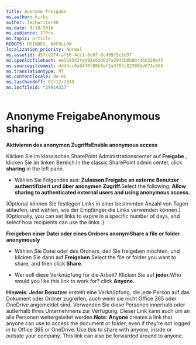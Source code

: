 ```yaml
---
title: Anonyme Freigabe
ms.author: kirks
author: Techwriter40
ms.date: 9/18/2018
ms.audience: ITPro
ms.topic: article
ROBOTS: NOINDEX, NOFOLLOW
localization_priority: Normal
ms.assetid: d57ca274-af16-4cc1-8c67-8c499f5c1d37
ms.openlocfilehash: ee558542fe692e5dd637a2943b8b8b436b329ef5
ms.sourcegitcommit: dd43cc0a9470f98b8ef2a3787c823801d674c666
ms.translationtype: MT
ms.contentlocale: de-DE
ms.lasthandoff: 02/12/2019
ms.locfileid: "29914327"
---
```

# <a name="anonymous-sharing"></a><span data-ttu-id="4bcc8-102">Anonyme Freigabe</span><span class="sxs-lookup"><span data-stu-id="4bcc8-102">Anonymous sharing</span></span>

 <span data-ttu-id="4bcc8-103">**Aktivieren des anonymen Zugriffs**</span><span class="sxs-lookup"><span data-stu-id="4bcc8-103">**Enable anonymous access**</span></span>
  
<span data-ttu-id="4bcc8-104">Klicken Sie im klassischen SharePoint Administrationscenter auf **Freigabe** , klicken Sie im linken Bereich.</span><span class="sxs-lookup"><span data-stu-id="4bcc8-104">In the classic SharePoint admin center, click **sharing** in the left pane.</span></span> 
  
- <span data-ttu-id="4bcc8-105">Wählen Sie Folgendes aus: **Zulassen Freigabe an externe Benutzer authentifiziert und über anonymen Zugriff.**</span><span class="sxs-lookup"><span data-stu-id="4bcc8-105">Select the following: **Allow sharing to authenticated external users and using anonymous access.**</span></span>
  
<span data-ttu-id="4bcc8-106">(Optional können Sie festlegen Links in einer bestimmten Anzahl von Tagen ablaufen, und wählen, wie der Empfänger die Links verwenden können.)</span><span class="sxs-lookup"><span data-stu-id="4bcc8-106">(Optionally, you can set links to expire in a specific number of days, and select how recipients can use the links .)</span></span>
    
 <span data-ttu-id="4bcc8-107">**Freigeben einer Datei oder eines Ordners anonym**</span><span class="sxs-lookup"><span data-stu-id="4bcc8-107">**Share a file or folder anonymously**</span></span>
  
- <span data-ttu-id="4bcc8-108">Wählen Sie Datei oder des Ordners, den Sie freigeben möchten, und klicken Sie dann auf **Freigeben**.</span><span class="sxs-lookup"><span data-stu-id="4bcc8-108">Select the file or folder you want to share, and then click **Share**.</span></span> 
    
- <span data-ttu-id="4bcc8-109">Wer soll diese Verknüpfung für die Arbeit? Klicken Sie auf **jeder.**</span><span class="sxs-lookup"><span data-stu-id="4bcc8-109">Who would you like this link to work for? click **Anyone.**</span></span>
  
 <span data-ttu-id="4bcc8-p101">**Hinweis**: **Jeder Benutzer** erstellt eine Verknüpfung, die jede Person auf das Dokument oder Ordner zugreifen, auch wenn sie nicht Office 365 oder OneDrive angemeldet sind. Verwenden Sie diese Personen innerhalb oder außerhalb Ihres Unternehmens zur Verfügung. Dieser Link kann auch um an alle Personen weitergeleitet werden.</span><span class="sxs-lookup"><span data-stu-id="4bcc8-p101">**Note**: **Anyone** creates a link that anyone can use to access the document or folder, even if they're not logged in to Office 365 or OneDrive. Use this to share with anyone, inside or outside your company. This link can also be forwarded around to anyone.</span></span> 
    

